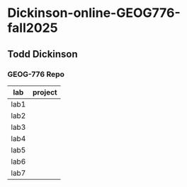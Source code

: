# Dickinson-online-GEOG776-fall2025
## Todd Dickinson
### GEOG-776 Repo

| lab  | project |
|------|---------|
| lab1 |         |
| lab2 |         |
| lab3 |         |
| lab4 |         |
| lab5 |         |
| lab6 |         |
| lab7 |         |
